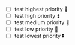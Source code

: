 

- [ ] test highest priority  🔺      
- [ ] test high priority  ⏫ 
- [ ] test medium priority 🔼 
- [ ] test low priority 🔽 
- [ ] test lowest priority  ⏬ 